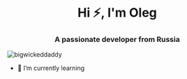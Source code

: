 <h1 align="center">Hi ⚡, I'm Oleg</h1>
<h3 align="center">A passionate developer from Russia</h3>

<p align="left"> <img src="https://komarev.com/ghpvc/?username=bigwickeddaddy&label=Profile%20views&color=0e75b6&style=flat" alt="bigwickeddaddy" /> </p>

- 🌱 I’m currently learning 
